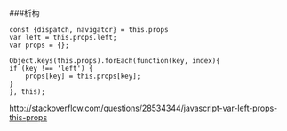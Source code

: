 ###析构
```
const {dispatch, navigator} = this.props
var left = this.props.left;
var props = {};

Object.keys(this.props).forEach(function(key, index){
if (key !== 'left') {
    props[key] = this.props[key];
}
}, this);
```


http://stackoverflow.com/questions/28534344/javascript-var-left-props-this-props

